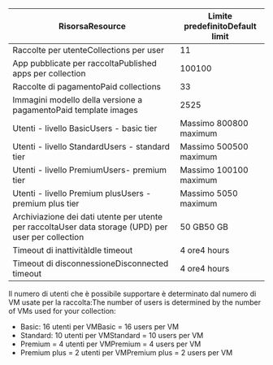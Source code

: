 
| <span data-ttu-id="a1c11-101">Risorsa</span><span class="sxs-lookup"><span data-stu-id="a1c11-101">Resource</span></span> | <span data-ttu-id="a1c11-102">Limite predefinito</span><span class="sxs-lookup"><span data-stu-id="a1c11-102">Default limit</span></span> |
| --- | --- |
| <span data-ttu-id="a1c11-103">Raccolte per utente</span><span class="sxs-lookup"><span data-stu-id="a1c11-103">Collections per user</span></span> |<span data-ttu-id="a1c11-104">1</span><span class="sxs-lookup"><span data-stu-id="a1c11-104">1</span></span> |
| <span data-ttu-id="a1c11-105">App pubblicate per raccolta</span><span class="sxs-lookup"><span data-stu-id="a1c11-105">Published apps per collection</span></span> |<span data-ttu-id="a1c11-106">100</span><span class="sxs-lookup"><span data-stu-id="a1c11-106">100</span></span> |
| <span data-ttu-id="a1c11-107">Raccolte di pagamento</span><span class="sxs-lookup"><span data-stu-id="a1c11-107">Paid collections</span></span> |<span data-ttu-id="a1c11-108">3</span><span class="sxs-lookup"><span data-stu-id="a1c11-108">3</span></span> |
| <span data-ttu-id="a1c11-109">Immagini modello della versione a pagamento</span><span class="sxs-lookup"><span data-stu-id="a1c11-109">Paid template images</span></span> |<span data-ttu-id="a1c11-110">25</span><span class="sxs-lookup"><span data-stu-id="a1c11-110">25</span></span> |
| <span data-ttu-id="a1c11-111">Utenti - livello Basic</span><span class="sxs-lookup"><span data-stu-id="a1c11-111">Users - basic tier</span></span> |<span data-ttu-id="a1c11-112">Massimo 800</span><span class="sxs-lookup"><span data-stu-id="a1c11-112">800 maximum</span></span> |
| <span data-ttu-id="a1c11-113">Utenti - livello Standard</span><span class="sxs-lookup"><span data-stu-id="a1c11-113">Users - standard tier</span></span> |<span data-ttu-id="a1c11-114">Massimo 500</span><span class="sxs-lookup"><span data-stu-id="a1c11-114">500 maximum</span></span> |
| <span data-ttu-id="a1c11-115">Utenti - livello Premium</span><span class="sxs-lookup"><span data-stu-id="a1c11-115">Users- premium tier</span></span> |<span data-ttu-id="a1c11-116">Massimo 100</span><span class="sxs-lookup"><span data-stu-id="a1c11-116">100 maximum</span></span> |
| <span data-ttu-id="a1c11-117">Utenti - livello Premium plus</span><span class="sxs-lookup"><span data-stu-id="a1c11-117">Users - premium plus tier</span></span> |<span data-ttu-id="a1c11-118">Massimo 50</span><span class="sxs-lookup"><span data-stu-id="a1c11-118">50 maximum</span></span> |
| <span data-ttu-id="a1c11-119">Archiviazione dei dati utente per utente per raccolta</span><span class="sxs-lookup"><span data-stu-id="a1c11-119">User data storage (UPD) per user per collection</span></span> |<span data-ttu-id="a1c11-120">50 GB</span><span class="sxs-lookup"><span data-stu-id="a1c11-120">50 GB</span></span> |
| <span data-ttu-id="a1c11-121">Timeout di inattività</span><span class="sxs-lookup"><span data-stu-id="a1c11-121">Idle timeout</span></span> |<span data-ttu-id="a1c11-122">4 ore</span><span class="sxs-lookup"><span data-stu-id="a1c11-122">4 hours</span></span> |
| <span data-ttu-id="a1c11-123">Timeout di disconnessione</span><span class="sxs-lookup"><span data-stu-id="a1c11-123">Disconnected timeout</span></span> |<span data-ttu-id="a1c11-124">4 ore</span><span class="sxs-lookup"><span data-stu-id="a1c11-124">4 hours</span></span> |

<span data-ttu-id="a1c11-125">Il numero di utenti che è possibile supportare è determinato dal numero di VM usate per la raccolta:</span><span class="sxs-lookup"><span data-stu-id="a1c11-125">The number of users is determined by the number of VMs used for your collection:</span></span>

* <span data-ttu-id="a1c11-126">Basic: 16 utenti per VM</span><span class="sxs-lookup"><span data-stu-id="a1c11-126">Basic = 16 users per VM</span></span>
* <span data-ttu-id="a1c11-127">Standard: 10 utenti per VM</span><span class="sxs-lookup"><span data-stu-id="a1c11-127">Standard = 10 users per VM</span></span>
* <span data-ttu-id="a1c11-128">Premium = 4 utenti per VM</span><span class="sxs-lookup"><span data-stu-id="a1c11-128">Premium = 4 users per VM</span></span>
* <span data-ttu-id="a1c11-129">Premium plus = 2 utenti per VM</span><span class="sxs-lookup"><span data-stu-id="a1c11-129">Premium plus = 2 users per VM</span></span>

